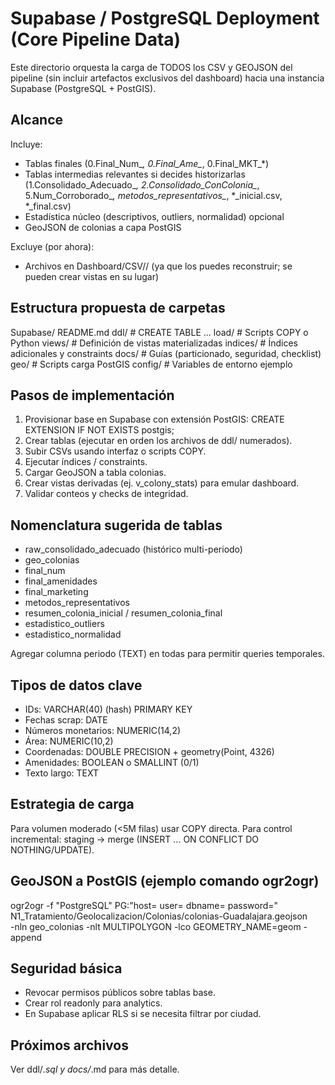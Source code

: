 # Supabase / PostgreSQL Deployment (Core Pipeline Data)

Este directorio orquesta la carga de TODOS los CSV y GEOJSON del pipeline (sin incluir artefactos exclusivos del dashboard) hacia una instancia Supabase (PostgreSQL + PostGIS).

## Alcance
Incluye:
- Tablas finales (0.Final_Num_*, 0.Final_Ame_*, 0.Final_MKT_*)
- Tablas intermedias relevantes si decides historizarlas (1.Consolidado_Adecuado_*, 2.Consolidado_ConColonia_*, 5.Num_Corroborado_*, metodos_representativos_*, *_inicial.csv, *_final.csv)
- Estadística núcleo (descriptivos, outliers, normalidad) opcional
- GeoJSON de colonias a capa PostGIS

Excluye (por ahora):
- Archivos en Dashboard/CSV/<Periodo>/ (ya que los puedes reconstruir; se pueden crear vistas en su lugar)

## Estructura propuesta de carpetas
Supabase/
  README.md
  ddl/                # CREATE TABLE ...
  load/               # Scripts COPY o Python
  views/              # Definición de vistas materializadas
  indices/            # Índices adicionales y constraints
  docs/               # Guías (particionado, seguridad, checklist)
  geo/                # Scripts carga PostGIS
  config/             # Variables de entorno ejemplo

## Pasos de implementación
1. Provisionar base en Supabase con extensión PostGIS:
   CREATE EXTENSION IF NOT EXISTS postgis;
2. Crear tablas (ejecutar en orden los archivos de ddl/ numerados).
3. Subir CSVs usando interfaz o scripts COPY.
4. Ejecutar índices / constraints.
5. Cargar GeoJSON a tabla colonias.
6. Crear vistas derivadas (ej. v_colony_stats) para emular dashboard.
7. Validar conteos y checks de integridad.

## Nomenclatura sugerida de tablas
- raw_consolidado_adecuado (histórico multi-periodo)
- geo_colonias
- final_num
- final_amenidades
- final_marketing
- metodos_representativos
- resumen_colonia_inicial / resumen_colonia_final
- estadistico_outliers
- estadistico_normalidad

Agregar columna periodo (TEXT) en todas para permitir queries temporales.

## Tipos de datos clave
- IDs: VARCHAR(40) (hash) PRIMARY KEY
- Fechas scrap: DATE
- Números monetarios: NUMERIC(14,2)
- Área: NUMERIC(10,2)
- Coordenadas: DOUBLE PRECISION + geometry(Point, 4326)
- Amenidades: BOOLEAN o SMALLINT (0/1)
- Texto largo: TEXT

## Estrategia de carga
Para volumen moderado (<5M filas) usar COPY directa.
Para control incremental: staging -> merge (INSERT ... ON CONFLICT DO NOTHING/UPDATE).

## GeoJSON a PostGIS (ejemplo comando ogr2ogr)
ogr2ogr -f "PostgreSQL" PG:"host=<HOST> user=<USER> dbname=<DB> password=<PWD>" \
  N1_Tratamiento/Geolocalizacion/Colonias/colonias-Guadalajara.geojson \
  -nln geo_colonias -nlt MULTIPOLYGON -lco GEOMETRY_NAME=geom -append

## Seguridad básica
- Revocar permisos públicos sobre tablas base.
- Crear rol readonly para analytics.
- En Supabase aplicar RLS si se necesita filtrar por ciudad.

## Próximos archivos
Ver ddl/*.sql y docs/*.md para más detalle.
